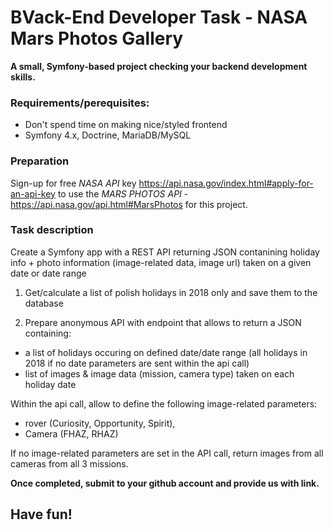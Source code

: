 # BVack-End Developer Task -  NASA Mars Photos Gallery

**A small, Symfony-based project checking your backend development skills.** 



### Requirements/perequisites:
* Don't spend time on making nice/styled frontend
* Symfony 4.x, Doctrine, MariaDB/MySQL



### Preparation
Sign-up for free *NASA API* key https://api.nasa.gov/index.html#apply-for-an-api-key
to use the *MARS PHOTOS API* - https://api.nasa.gov/api.html#MarsPhotos for this project.






### Task description
Create a Symfony app with a REST API returning JSON contanining holiday info + photo information (image-related data, image url) taken on a given date or date range



1. Get/calculate a list of polish holidays in 2018 only and save them to the database 

2. Prepare anonymous API with endpoint that allows to return a JSON containing:

* a list of holidays occuring on defined date/date range (all holidays in 2018 if no date parameters are sent within the api call)
* list of images & image data (mission, camera type) taken on each holiday date

Within the api call, allow to define the following image-related parameters:
* rover (Curiosity, Opportunity, Spirit), 
* Camera (FHAZ, RHAZ)

If no image-related parameters are set in the API call, return images from all cameras from all 3 missions.




**Once completed, submit to your github account and provide us with link.**

## Have fun!
